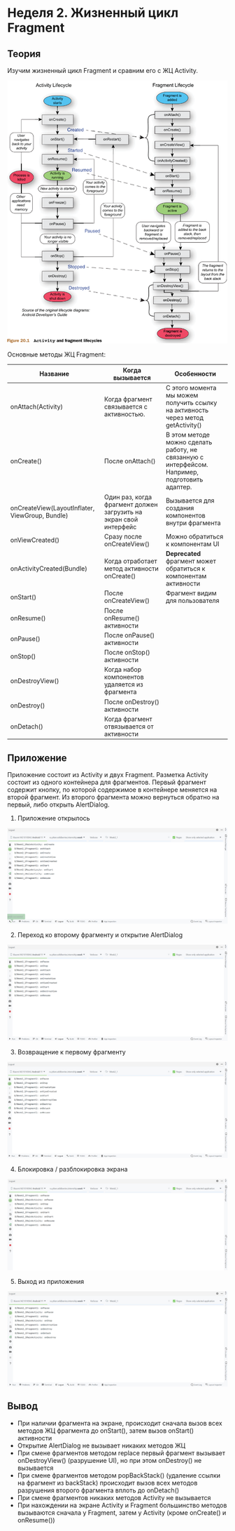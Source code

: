 # Неделя 2. Жизненный цикл Fragment
## Теория

Изучим жизненный цикл Fragment и сравним его с ЖЦ Activity.

![](fragment_img/activity_n_fragment_lifecycle.png)

Основные методы ЖЦ Fragment:

Название | Когда вызывается | Особенности
--- | --- | ---
onAttach(Activity) | Когда фрагмент связывается с активностью. | С этого момента мы можем получить ссылку на активность через метод getActivity()
onCreate() | После onAttach() | В этом методе можно сделать работу, не связанную с интерфейсом. Например, подготовить адаптер.
onCreateView(LayoutInflater, ViewGroup, Bundle) | Один раз, когда фрагмент должен загрузить на экран свой интерфейс | Вызывается для создания компонентов внутри фрагмента
onViewCreated() | Сразу после onCreateView() | Можно обратиться к компонентам UI
onActivityCreated(Bundle) | Когда отработает метод активности onCreate() | **Deprecated** фрагмент может обратиться к компонентам активности
onStart() | После onCreateView()| Фрагмент видим для пользователя
onResume() | После onResume() активности | 
onPause() | После onPause() активности | 
onStop() | После onStop() активности | 
onDestroyView() | Когда набор компонентов удаляется из фрагмента | 
onDestroy() | После onDestroy() активности | 
onDetach() | Когда фрагмент отвязывается от активности | 

## Приложение

Приложение состоит из Activity и двух Fragment. Разметка Activity состоит из одного контейнера для фрагментов. Первый фрагмент содержит кнопку, по которой содержимое в контейнере меняется на второй фрагмент. Из второго фрагмента можно вернуться обратно на первый, либо открыть AlertDialog.

1. Приложение открылось

![](fragment_img/fragment_1.png)

2. Переход ко второму фрагменту и открытие AlertDialog

![](fragment_img/fragment_2.png)

3. Возвращение к первому фрагменту

![](fragment_img/fragment_3.png)

4. Блокировка / разблокировка экрана

![](fragment_img/fragment_4.png)

5. Выход из приложения

![](fragment_img/fragment_5.png)

## Вывод

+ При наличии фрагмента на экране, происходит сначала вызов всех методов ЖЦ фрагмента до onStart(), затем вызов onStart() активности
+ Открытие AlertDialog не вызывает никаких методов ЖЦ
+ При смене фрагментов методом replace первый фрагмент вызывает onDestroyView() (разрушение UI), но при этом onDestroy() не вызывается
+ При смене фрагментов методом popBackStack() (удаление ссылки на фрагмент из backStack) происходит вызов всех методов разрушения второго фрагмента вплоть до onDetach()
+ При смене фрагментов никаких методов Activity не вызывается
+ При нахождении на экране Activity и Fragment большинство методов вызываются сначала у Fragment, затем у Activity (кроме onCreate() и onResume())
